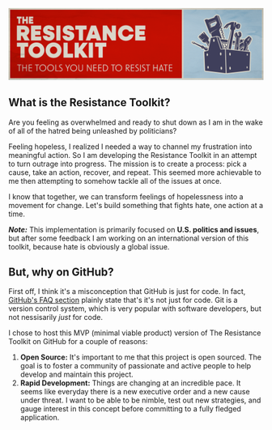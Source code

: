![Logo for The Resistance Toolkit stylized as graffiti on a brick wall. Subtitle reads "The tools you need to resist hate."](assets/Poster.png)


## What is the Resistance Toolkit?
Are you feeling as overwhelmed and ready to shut down as I am in the wake of all of the hatred being unleashed by politicians? 

Feeling hopeless, I realized I needed a way to channel my frustration into meaningful action. So I am developing the Resistance Toolkit in an attempt to turn outrage into progress. The mission is to create a process: pick a cause, take an action, recover, and repeat. This seemed more achievable to me then attempting to somehow tackle all of the issues at once.

I know that together, we can transform feelings of hopelessness into a movement for change. Let's build something that fights hate, one action at a time.

**_Note:_** This implementation is primarily focused on **U.S. politics and issues**, but after some feedback I am working on an international version of this toolkit, because hate is obviously a global issue.

## But, why on GitHub?

First off, I think it's a misconception that GitHub is just for code. In fact,  [GitHub's FAQ section](https://github.com/frequently-asked-questions) plainly state that's it's not just for code. Git is a version control system, which is very popular with software developers, but not nessisarily _just_ for code. 

I chose to host this MVP (minimal viable product) version of The Resistance Toolkit on GitHub for a couple of reasons:

1. **Open Source:** It's important to me that this project is open sourced. The goal is to foster a community of passionate and active people to help develop and maintain this project. 
2. **Rapid Development:** Things are changing at an incredible pace. It seems like everyday there is a new executive order and a new cause under threat. I want to be able to be nimble, test out new strategies, and gauge interest in this concept before committing to a fully fledged application.